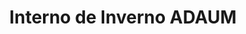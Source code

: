 ---
title: "Interno de Inverno ADAUM"
year: 2022
lang: "Portuguese"
tab: "https://debatecompetitivo.herokuapp.com/interno_adaum_2022/"
country: "Portugal"
city: "Braga"
authors: ['Gonçalo Teixeira', 'Rodrigo Dinis', 'Maria João Alves', 'Tomás Correia']
isMajor: False
layout: "tournament"
categories: ["tournaments"]
---